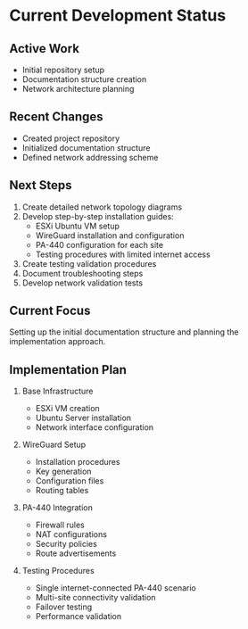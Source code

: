 # Current Development Status

## Active Work
- Initial repository setup
- Documentation structure creation
- Network architecture planning

## Recent Changes
- Created project repository
- Initialized documentation structure
- Defined network addressing scheme

## Next Steps
1. Create detailed network topology diagrams
2. Develop step-by-step installation guides:
   - ESXi Ubuntu VM setup
   - WireGuard installation and configuration
   - PA-440 configuration for each site
   - Testing procedures with limited internet access
3. Create testing validation procedures
4. Document troubleshooting steps
5. Develop network validation tests

## Current Focus
Setting up the initial documentation structure and planning the implementation approach.

## Implementation Plan
1. Base Infrastructure
   - ESXi VM creation
   - Ubuntu Server installation
   - Network interface configuration

2. WireGuard Setup
   - Installation procedures
   - Key generation
   - Configuration files
   - Routing tables

3. PA-440 Integration
   - Firewall rules
   - NAT configurations
   - Security policies
   - Route advertisements

4. Testing Procedures
   - Single internet-connected PA-440 scenario
   - Multi-site connectivity validation
   - Failover testing
   - Performance validation
